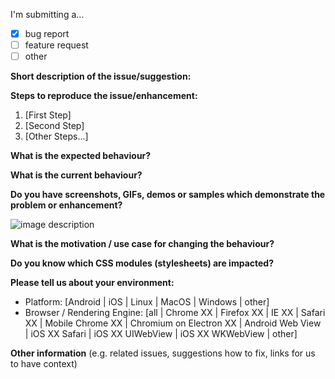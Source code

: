 I'm submitting a…

- [x] bug report
- [ ] feature request
- [ ] other

**Short description of the issue/suggestion:**



**Steps to reproduce the issue/enhancement:**

1. [First Step]
2. [Second Step]
3. [Other Steps...]

**What is the expected behaviour?**



**What is the current behaviour?**



**Do you have screenshots, GIFs, demos or samples which demonstrate the problem or enhancement?** 

![image description](url)

**What is the motivation / use case for changing the behaviour?**



**Do you know which CSS modules (stylesheets) are impacted?**



**Please tell us about your environment:**

- Platform: [Android | iOS | Linux | MacOS | Windows | other]
- Browser / Rendering Engine: [all | Chrome XX | Firefox XX | IE XX | Safari XX | Mobile Chrome XX | Chromium on Electron XX | Android Web View | iOS XX Safari | iOS XX UIWebView | iOS XX WKWebView | other]

**Other information** (e.g. related issues, suggestions how to fix, links for us to have context)
